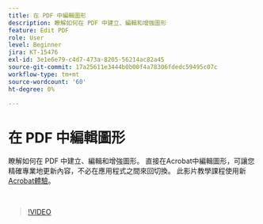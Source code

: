 ```yaml
---
title: 在 PDF 中編輯圖形
description: 瞭解如何在 PDF 中建立、編輯和增強圖形
feature: Edit PDF
role: User
level: Beginner
jira: KT-15476
exl-id: 3e1e6e79-c4d7-473a-8205-56214ac82a45
source-git-commit: 17a25611e3444b0b00f4a78306fdedc59495c07c
workflow-type: tm+mt
source-wordcount: '60'
ht-degree: 0%

---
```


# 在 PDF 中編輯圖形

瞭解如何在 PDF 中建立、編輯和增強圖形。 直接在Acrobat中編輯圖形，可讓您精確專業地更新內容，不必在應用程式之間來回切換。 此影片教學課程使用新 [Acrobat體驗](new-workspace.md)。

<br>

>[!VIDEO](https://video.tv.adobe.com/v/3446940?enablevpops&quality=12&learn=on&hidetitle=true&captions=chi_hant)
